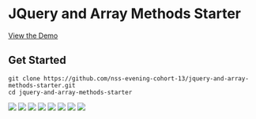# JQuery and Array Methods Starter

[View the Demo](https://nss-evening-cohort-13.github.io/jquery-and-array-methods-starter/)

## Get Started
```
git clone https://github.com/nss-evening-cohort-13/jquery-and-array-methods-starter.git
cd jquery-and-array-methods-starter
```

![](./readme-images/1.png)
![](./readme-images/2.png)
![](./readme-images/3.png)
![](./readme-images/4.png)
![](./readme-images/5.png)
![](./readme-images/6.png)
![](./readme-images/7.png)
![](./readme-images/8.png)
